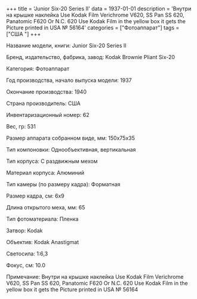 +++
title = 'Junior Six-20 Series II'
data = 1937-01-01
description = 'Внутри на крышке наклейка Use Kodak Film Verichrome V620, SS Pan SS 620, Panatomic F620 Or N.C. 620 Use Kodak Film in the yellow box it gets the Picture printed in USA № 56164'
categories = ["Фотоаппарат"]
tags = ["США "]
+++

Название модели, книги: Junior Six-20 Series II

Бренд, издательство, фабрика, завод: Kodak Brownie Pliant Six-20

Категория: Фотоаппарат

Год производства, начало выпуска модели: 1937

Окончание производства: 1940

Страна производитель: США

Инвентаризационный номер: 62

Вес, гр: 531

Размер аппарата  собранном виде, мм: 150x75x35

Тип компоновки: Однообъективная, вертикальная

Тип корпуса: С раздвижным мехом

Материал корпуса: Алюминий

Тип камеры (по размеру кадра): Форматная

Размер кадра, см: 6х9

Длина открытого меха, мм: 65

Тип фотоматериала: Пленка

Затвор: Kodak

Объектив: Kodak Anastigmat

Светосила: 1:6,3

Фокус, см: 10.0

Примечание: Внутри на крышке наклейка Use Kodak Film Verichrome V620, SS Pan SS 620, Panatomic F620 Or N.C. 620
Use Kodak Film in the yellow box it gets the Picture printed in USA № 56164

